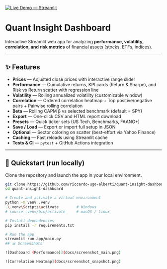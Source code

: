 [![Live Demo — Streamlit](https://img.shields.io/badge/Live%20Demo-Streamlit-FF4B4B?logo=streamlit&logoColor=white)](https://quant-insight-dashboard-cq4skayqidv5vnmysogrcz.streamlit.app)

# Quant Insight Dashboard

Interactive Streamlit web app for analyzing **performance, volatility, correlation, and risk metrics** of financial assets (stocks, ETFs, indices).

---

## ✨ Features

- **Prices** — Adjusted close prices with interactive range slider  
- **Performance** — Cumulative returns, KPI cards (Return & Sharpe), and Risk vs Return scatter with regression line  
- **Volatility** — Rolling annualized volatility (customizable window)  
- **Correlation** — Ordered correlation heatmap + Top positive/negative pairs + Pairwise rolling correlation  
- **Beta** — Rolling CAPM β vs selected benchmark (default = SPY)  
- **Export** — One-click CSV and HTML report download  
- **Presets** — Quick ticker sets (US Tech, Benchmarks, FAANG+)  
- **Save / Load** — Export or import full setup in JSON  
- **Optional** — Sector coloring on scatter (best-effort via Yahoo Finance)  
- **Caching** — Fast reloads using Streamlit cache  
- **Tests & CI** — `pytest` + GitHub Actions integration  

---

## 🚀 Quickstart (run locally)

Clone the repository and launch the app in your local environment.

```bash
git clone https://github.com/riccardo-ugo-alberti/quant-insight-dashboard.git
cd quant-insight-dashboard

# Create and activate a virtual environment
python -m venv .venv
.\.venv\Scripts\activate        # Windows
# source .venv/bin/activate     # macOS / Linux

# Install dependencies
pip install -r requirements.txt

# Run the app
streamlit run app/main.py
## 📊 Screenshots

![Dashboard (Performance)](docs/screenshot_main.png)

![Correlation Heatmap](docs/screenshot_snapshot.png)

